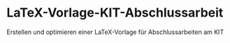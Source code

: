 LaTeX-Vorlage-KIT-Abschlussarbeit
=================================

Erstellen und optimieren einer LaTeX-Vorlage für Abschlussarbeiten am KIT
